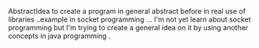 AbstractIdea
to create a program in general abstract before in real use of libraries ..example in socket programming ... I'm not yet learn about socket programming but I'm trying to create  a general idea on it by using another concepts in java programming .
